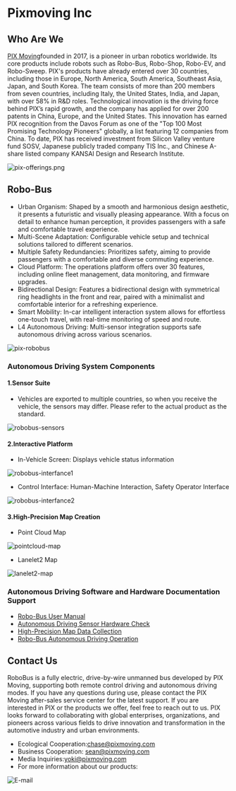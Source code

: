 <!--
 Copyright 2023 Pixmoving, Inc.
 
 Licensed under the Apache License, Version 2.0 (the "License");
 you may not use this file except in compliance with the License.
 You may obtain a copy of the License at
 
     http://www.apache.org/licenses/LICENSE-2.0
 
 Unless required by applicable law or agreed to in writing, software
 distributed under the License is distributed on an "AS IS" BASIS,
 WITHOUT WARRANTIES OR CONDITIONS OF ANY KIND, either express or implied.
 See the License for the specific language governing permissions and
 limitations under the License.
-->

# Pixmoving Inc

## Who Are We
[PIX Moving](http://www.pixmoving.city)founded in 2017, is a pioneer in urban robotics worldwide. Its core products include robots such as Robo-Bus, Robo-Shop, Robo-EV, and Robo-Sweep. PIX's products have already entered over 30 countries, including those in Europe, North America, South America, Southeast Asia, Japan, and South Korea. The team consists of more than 200 members from seven countries, including Italy, the United States, India, and Japan, with over 58% in R&D roles. Technological innovation is the driving force behind PIX’s rapid growth, and the company has applied for over 200 patents in China, Europe, and the United States. This innovation has earned PIX recognition from the Davos Forum as one of the "Top 100 Most Promising Technology Pioneers" globally, a list featuring 12 companies from China. To date, PIX has received investment from Silicon Valley venture fund SOSV, Japanese publicly traded company TIS Inc., and Chinese A-share listed company KANSAI Design and Research Institute.

![pix-offerings.png](./images/pix-offerings.png)

## Robo-Bus
- Urban Organism: Shaped by a smooth and harmonious design aesthetic, it presents a futuristic and visually pleasing appearance. With a focus on detail to enhance human perception, it provides passengers with a safe and comfortable travel experience.
- Multi-Scene Adaptation: Configurable vehicle setup and technical solutions tailored to different scenarios.
- Multiple Safety Redundancies: Prioritizes safety, aiming to provide passengers with a comfortable and diverse commuting experience.
- Cloud Platform: The operations platform offers over 30 features, including online fleet management, data monitoring, and firmware upgrades.
- Bidirectional Design: Features a bidirectional design with symmetrical ring headlights in the front and rear, paired with a minimalist and comfortable interior for a refreshing experience.
- Smart Mobility: In-car intelligent interaction system allows for effortless one-touch travel, with real-time monitoring of speed and route.
- L4 Autonomous Driving: Multi-sensor integration supports safe autonomous driving across various scenarios.
                     
![pix-robobus](./images/pix-robobus.png)

### Autonomous Driving System Components 

#### 1.Sensor Suite
- Vehicles are exported to multiple countries, so when you receive the vehicle, the sensors may differ. Please refer to the actual product as the standard.

![robobus-sensors](./images/robobus-sensors.png)

#### 2.Interactive Platform
- In-Vehicle Screen: Displays vehicle status information

![robobus-interfance1](./images/robobus-interfance11.png)
- Control Interface: Human-Machine Interaction, Safety Operator Interface

![robobus-interfance2](./images/robobus-interfance3.png)

#### 3.High-Precision Map Creation  
- Point Cloud Map

![pointcloud-map](./images/pointcloud-map.jpg)
- Lanelet2 Map

![lanelet2-map](./images/lanelet2-map.jpg)

### Autonomous Driving Software and Hardware Documentation Support
- [Robo-Bus User Manual](./Robo-Bus%20User%20Manual/)
- [Autonomous Driving Sensor Hardware Check](./Autonomous%20Driving%20Sensor%20Hardware%20Check/)
- [High-Precision Map Data Collection](./High-Precision%20Map%20Data%20Collection/)
- [Robo-Bus Autonomous Driving Operation](./Robo-Bus%20Autonomous%20Driving%20Operation/)

## Contact Us  
RoboBus is a fully electric, drive-by-wire unmanned bus developed by PIX Moving, supporting both remote control driving and autonomous driving modes. If you have any questions during use, please contact the PIX Moving after-sales service center for the latest support. If you are interested in PIX or the products we offer, feel free to reach out to us. PIX looks forward to collaborating with global enterprises, organizations, and pioneers across various fields to drive innovation and transformation in the automotive industry and urban environments.

- Ecological Cooperation:<chase@pixmoving.com>
- Business Cooperation: <sean@pixmoving.com>
- Media Inquiries:<yoki@pixmoving.com>
- For more information about our products:

![E-mail](./images/E-mail2.png)